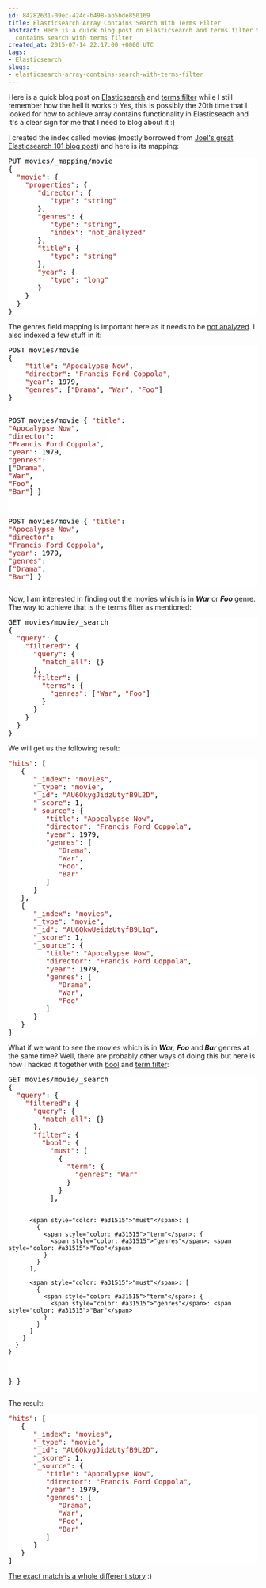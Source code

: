 ```yaml
---
id: 84282631-09ec-424c-b498-ab5bde850169
title: Elasticsearch Array Contains Search With Terms Filter
abstract: Here is a quick blog post on Elasticsearch and terms filter to achieve array
  contains search with terms filter
created_at: 2015-07-14 22:17:00 +0000 UTC
tags:
- Elasticsearch
slugs:
- elasticsearch-array-contains-search-with-terms-filter
---
```


<p>Here is a quick blog post on <a href="https://www.elastic.co/products/elasticsearch">Elasticsearch</a> and <a href="https://www.elastic.co/guide/en/elasticsearch/reference/current/query-dsl-terms-filter.html">terms filter</a> while I still remember how the hell it works :) Yes, this is possibly the 20th time that I looked for how to achieve array contains functionality in Elasticseach and it's a clear sign for me that I need to blog about it :)</p> <p>I created the index called movies (mostly borrowed from <a href="http://joelabrahamsson.com/elasticsearch-101/">Joel's great Elasticsearch 101 blog post</a>) and here is its mapping:</p> <div class="code-wrapper border-shadow-1"> <div style="color: black; background-color: white"><pre>PUT movies/_mapping/movie
{
  <span style="color: #a31515">"movie"</span>: {
    <span style="color: #a31515">"properties"</span>: {
       <span style="color: #a31515">"director"</span>: {
          <span style="color: #a31515">"type"</span>: <span style="color: #a31515">"string"</span>
       },
       <span style="color: #a31515">"genres"</span>: {
          <span style="color: #a31515">"type"</span>: <span style="color: #a31515">"string"</span>,
          <span style="color: #a31515">"index"</span>: <span style="color: #a31515">"not_analyzed"</span>
       },
       <span style="color: #a31515">"title"</span>: {
          <span style="color: #a31515">"type"</span>: <span style="color: #a31515">"string"</span>
       },
       <span style="color: #a31515">"year"</span>: {
          <span style="color: #a31515">"type"</span>: <span style="color: #a31515">"long"</span>
       }
    }
  }
}</pre></div></div>
<p>The genres field mapping is important here as it needs to be <a href="https://www.elastic.co/guide/en/elasticsearch/guide/current/mapping-intro.html#_index_2">not analyzed</a>. I also indexed a few stuff in it:</p>
<div class="code-wrapper border-shadow-1">
<div style="color: black; background-color: white"><pre>POST movies/movie
{
    <span style="color: #a31515">"title"</span>: <span style="color: #a31515">"Apocalypse Now"</span>,
    <span style="color: #a31515">"director"</span>: <span style="color: #a31515">"Francis Ford Coppola"</span>,
    <span style="color: #a31515">"year"</span>: 1979,
    <span style="color: #a31515">"genres"</span>: [<span style="color: #a31515">"Drama"</span>, <span style="color: #a31515">"War"</span>, <span style="color: #a31515">"Foo"</span>]
}

POST movies/movie
{
    <span style="color: #a31515">"title"</span>: <span style="color: #a31515">"Apocalypse Now"</span>,
    <span style="color: #a31515">"director"</span>: <span style="color: #a31515">"Francis Ford Coppola"</span>,
    <span style="color: #a31515">"year"</span>: 1979,
    <span style="color: #a31515">"genres"</span>: [<span style="color: #a31515">"Drama"</span>, <span style="color: #a31515">"War"</span>, <span style="color: #a31515">"Foo"</span>, <span style="color: #a31515">"Bar"</span>]
}

POST movies/movie
{
    <span style="color: #a31515">"title"</span>: <span style="color: #a31515">"Apocalypse Now"</span>,
    <span style="color: #a31515">"director"</span>: <span style="color: #a31515">"Francis Ford Coppola"</span>,
    <span style="color: #a31515">"year"</span>: 1979,
    <span style="color: #a31515">"genres"</span>: [<span style="color: #a31515">"Drama"</span>, <span style="color: #a31515">"Bar"</span>]
}</pre></div></div>
<p>Now, I am interested in finding out the movies which is in <em><strong>War </strong></em>or <em><strong>Foo</strong></em> genre. The way to achieve that is the terms filter as mentioned:</p>
<div class="code-wrapper border-shadow-1">
<div style="color: black; background-color: white"><pre>GET movies/movie/_search
{
  <span style="color: #a31515">"query"</span>: {
    <span style="color: #a31515">"filtered"</span>: {
      <span style="color: #a31515">"query"</span>: {
        <span style="color: #a31515">"match_all"</span>: {}
      },
      <span style="color: #a31515">"filter"</span>: {
        <span style="color: #a31515">"terms"</span>: {
          <span style="color: #a31515">"genres"</span>: [<span style="color: #a31515">"War"</span>, <span style="color: #a31515">"Foo"</span>]
        }
      }
    }
  }
}</pre></div></div>
<p>We will get us the following result:</p>
<div class="code-wrapper border-shadow-1">
<div style="color: black; background-color: white"><pre><span style="color: #a31515">"hits"</span>: [
   {
      <span style="color: #a31515">"_index"</span>: <span style="color: #a31515">"movies"</span>,
      <span style="color: #a31515">"_type"</span>: <span style="color: #a31515">"movie"</span>,
      <span style="color: #a31515">"_id"</span>: <span style="color: #a31515">"AU6OkygJidzUtyfB9L2D"</span>,
      <span style="color: #a31515">"_score"</span>: 1,
      <span style="color: #a31515">"_source"</span>: {
         <span style="color: #a31515">"title"</span>: <span style="color: #a31515">"Apocalypse Now"</span>,
         <span style="color: #a31515">"director"</span>: <span style="color: #a31515">"Francis Ford Coppola"</span>,
         <span style="color: #a31515">"year"</span>: 1979,
         <span style="color: #a31515">"genres"</span>: [
            <span style="color: #a31515">"Drama"</span>,
            <span style="color: #a31515">"War"</span>,
            <span style="color: #a31515">"Foo"</span>,
            <span style="color: #a31515">"Bar"</span>
         ]
      }
   },
   {
      <span style="color: #a31515">"_index"</span>: <span style="color: #a31515">"movies"</span>,
      <span style="color: #a31515">"_type"</span>: <span style="color: #a31515">"movie"</span>,
      <span style="color: #a31515">"_id"</span>: <span style="color: #a31515">"AU6OkwUeidzUtyfB9L1q"</span>,
      <span style="color: #a31515">"_score"</span>: 1,
      <span style="color: #a31515">"_source"</span>: {
         <span style="color: #a31515">"title"</span>: <span style="color: #a31515">"Apocalypse Now"</span>,
         <span style="color: #a31515">"director"</span>: <span style="color: #a31515">"Francis Ford Coppola"</span>,
         <span style="color: #a31515">"year"</span>: 1979,
         <span style="color: #a31515">"genres"</span>: [
            <span style="color: #a31515">"Drama"</span>,
            <span style="color: #a31515">"War"</span>,
            <span style="color: #a31515">"Foo"</span>
         ]
      }
   }
]</pre></div></div>
<p>What if we want to see the movies which is in <strong><em>War,</em></strong> <strong><em>Foo </em></strong>and<strong><em> Bar</em></strong> genres at the same time? Well, there are probably other ways of doing this but here is how I hacked it together with <a href="https://www.elastic.co/guide/en/elasticsearch/reference/1.6/query-dsl-bool-filter.html">bool</a> and <a href="https://www.elastic.co/guide/en/elasticsearch/reference/current/query-dsl-term-filter.html">term filter</a>:</p>
<div class="code-wrapper border-shadow-1">
<div style="color: black; background-color: white"><pre>GET movies/movie/_search
{
  <span style="color: #a31515">"query"</span>: {
    <span style="color: #a31515">"filtered"</span>: {
      <span style="color: #a31515">"query"</span>: {
        <span style="color: #a31515">"match_all"</span>: {}
      },
      <span style="color: #a31515">"filter"</span>: {
        <span style="color: #a31515">"bool"</span>: {
          <span style="color: #a31515">"must"</span>: [
            { 
              <span style="color: #a31515">"term"</span>: {
                <span style="color: #a31515">"genres"</span>: <span style="color: #a31515">"War"</span>
              }
            }
          ],
          
          <span style="color: #a31515">"must"</span>: [
            { 
              <span style="color: #a31515">"term"</span>: {
                <span style="color: #a31515">"genres"</span>: <span style="color: #a31515">"Foo"</span>
              }
            }
          ],
          
          <span style="color: #a31515">"must"</span>: [
            { 
              <span style="color: #a31515">"term"</span>: {
                <span style="color: #a31515">"genres"</span>: <span style="color: #a31515">"Bar"</span>
              }
            }
          ]
        }
      }
    }
  }
}</pre></div></div>
<p>The result:</p>
<div class="code-wrapper border-shadow-1">
<div style="color: black; background-color: white"><pre><span style="color: #a31515">"hits"</span>: [
   {
      <span style="color: #a31515">"_index"</span>: <span style="color: #a31515">"movies"</span>,
      <span style="color: #a31515">"_type"</span>: <span style="color: #a31515">"movie"</span>,
      <span style="color: #a31515">"_id"</span>: <span style="color: #a31515">"AU6OkygJidzUtyfB9L2D"</span>,
      <span style="color: #a31515">"_score"</span>: 1,
      <span style="color: #a31515">"_source"</span>: {
         <span style="color: #a31515">"title"</span>: <span style="color: #a31515">"Apocalypse Now"</span>,
         <span style="color: #a31515">"director"</span>: <span style="color: #a31515">"Francis Ford Coppola"</span>,
         <span style="color: #a31515">"year"</span>: 1979,
         <span style="color: #a31515">"genres"</span>: [
            <span style="color: #a31515">"Drama"</span>,
            <span style="color: #a31515">"War"</span>,
            <span style="color: #a31515">"Foo"</span>,
            <span style="color: #a31515">"Bar"</span>
         ]
      }
   }
]</pre></div></div>
<p><a href="https://www.elastic.co/guide/en/elasticsearch/guide/current/_finding_multiple_exact_values.html">The exact match is a whole different story</a> :)</p>  